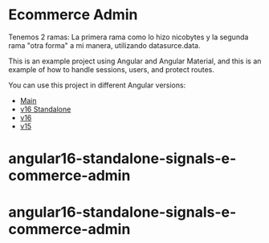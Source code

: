 # Ecommerce Admin
Tenemos 2 ramas: La primera rama como lo hizo nicobytes y la segunda rama "otra forma" a mi manera, utilizando datasurce.data.

This is an example project using Angular and Angular Material, and this is an example of how to handle sessions, users, and protect routes.

You can use this project in different Angular versions:

- [Main](https://github.com/nicobytes/ecommerce-admin)
- [v16 Standalone](https://github.com/nicobytes/ecommerce-admin/tree/v16-standalone)
- [v16](https://github.com/nicobytes/ecommerce-admin/tree/v16)
- [v15](https://github.com/nicobytes/ecommerce-admin/tree/v15)

# angular16-standalone-signals-e-commerce-admin
# angular16-standalone-signals-e-commerce-admin
